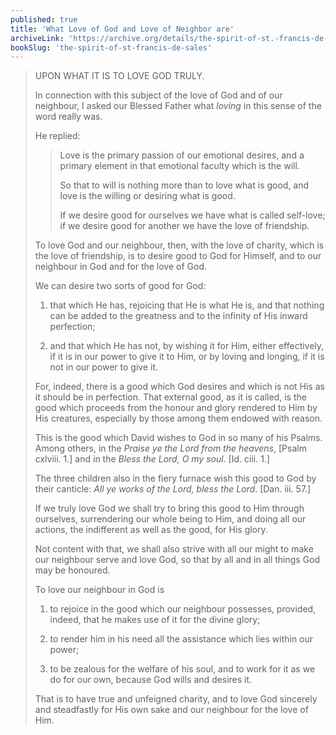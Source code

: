 ```yaml
---
published: true
title: 'What Love of God and Love of Neighbor are'
archiveLink: 'https://archive.org/details/the-spirit-of-st.-francis-de-sales/page/53?view=theater'
bookSlug: 'the-spirit-of-st-francis-de-sales'
---
```


> UPON WHAT IT IS TO LOVE GOD TRULY.
>
> In connection with this subject of the love of God and of our neighbour, I asked our Blessed Father what *loving* in this sense of the word really was.
>
> He replied:
>
>> Love is the primary passion of our emotional desires, and a primary element in that emotional faculty which is the will.
>>
>> So that to will is nothing more than to love what is good, and love is the willing or desiring what is good.
>>
>> If we desire good for ourselves we have what is called self-love; if we desire good for another we have the love of friendship.
>
> To love God and our neighbour, then, with the love of charity, which is the love of friendship, is to desire good to God for Himself, and to our neighbour in God and for the love of God.
>
> We can desire two sorts of good for God:
>
> 1. that which He has, rejoicing that He is what He is, and that nothing can be added to the greatness and to the infinity of His inward perfection;
>
> 2. and that which He has not, by wishing it for Him, either effectively, if it is in our power to give it to Him, or by loving and longing, if it is not in our power to give it.
>
> For, indeed, there is a good which God desires and which is not His as it should be in perfection. That external good, as it is called, is the good which proceeds from the honour and glory rendered to Him by His creatures, especially by those among them endowed with reason.
>
> This is the good which David wishes to God in so many of his Psalms. Among others, in the *Praise ye the Lord from the heavens*, [Psalm cxlviii. 1.] and in the *Bless the Lord, O my soul*. [Id. ciii. 1.]
>
> The three children also in the fiery furnace wish this good to God by their canticle: *All ye works of the Lord, bless the Lord*. [Dan. iii. 57.]
>
> If we truly love God we shall try to bring this good to Him through ourselves, surrendering our whole being to Him, and doing all our actions, the indifferent as well as the good, for His glory.
>
> Not content with that, we shall also strive with all our might to make our neighbour serve and love God, so that by all and in all things God may be honoured.
>
> To love our neighbour in God is
>
> 1. to rejoice in the good which our neighbour possesses, provided, indeed, that he makes use of it for the divine glory;
>
> 2. to render him in his need all the assistance which lies within our power;
>
> 3. to be zealous for the welfare of his soul, and to work for it as we do for our own, because God wills and desires it.
>
> That is to have true and unfeigned charity, and to love God sincerely and steadfastly for His own sake and our neighbour for the love of Him.